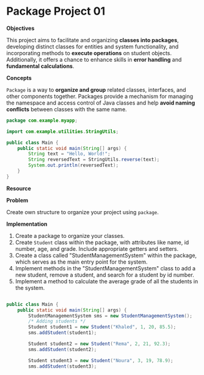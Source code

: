 # Package Project 01 


**Objectives**

This project aims to facilitate and organizing **classes into packages**, developing distinct classes for entities and system functionality, and incorporating methods to
**execute operations** on student objects. Additionally, it offers a chance to enhance skills in **error handling** and **fundamental calculations**.

**Concepts**

`Package` is a way to **organize and group** related classes, interfaces, and other components together. 
Packages provide a mechanism for managing the namespace and access control of Java classes and help **avoid naming conflicts** between classes with the same name.


```java
package com.example.myapp;

import com.example.utilities.StringUtils;

public class Main {
    public static void main(String[] args) {
        String text = "Hello, World!";
        String reversedText = StringUtils.reverse(text);
        System.out.println(reversedText);
    }
}
```





**Resource**






**Problem**

Create own structure to organize your project using `package`.


**Implementation**

1. Create a package to organize your classes.
2. Create `Student` class within the package, with attributes like name, id number, age, and grade. Include 
   appropriate getters and setters.
3. Create a class called "StudentManagementSystem" within the package, which serves as the main entry point for the system.
4. Implement methods in the "StudentManagementSystem" class to add a new student, remove a student, and search for a student by id number.
6. Implement a method to calculate the average grade of all the students in the system.

```Java

public class Main {
    public static void main(String[] args) {
        StudentManagementSystem sms = new StudentManagementSystem();
        /* Adding students */
        Student student1 = new Student("Khaled", 1, 20, 85.5);
        sms.addStudent(student1);

        Student student2 = new Student("Rema", 2, 21, 92.3);
        sms.addStudent(student2);

        Student student3 = new Student("Noura", 3, 19, 78.9);
        sms.addStudent(student3);

```

